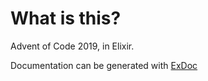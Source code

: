 # What is this?

Advent of Code 2019, in Elixir.

Documentation can be generated with [ExDoc](https://github.com/elixir-lang/ex_doc)
